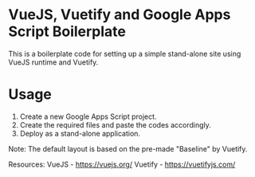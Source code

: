 # VueJS, Vuetify and Google Apps Script Boilerplate
This is a boilerplate code for setting up a simple stand-alone site using VueJS runtime and Vuetify. 

# Usage
1. Create a new Google Apps Script project.
2. Create the required files and paste the codes accordingly.
3. Deploy as a stand-alone application.

Note: The default layout is based on the pre-made "Baseline" by Vuetify. 

Resources:
VueJS - https://vuejs.org/
Vuetify - https://vuetifyjs.com/
